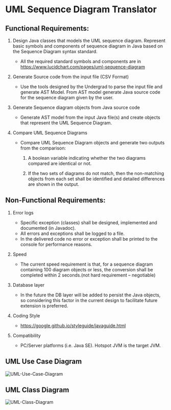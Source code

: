 # UML Sequence Diagram Translator
## Functional Requirements:

1. Design Java classes that models the UML sequence diagram. Represent basic symbols and components of sequence diagram in Java based on the Sequence Diagram syntax standard.
	 - All the required standard symbols and components are in https://www.lucidchart.com/pages/uml-sequence-diagram

2. Generate Source code from the input file     (CSV Format)
	 - Use the tools designed by the Undergrad to parse the input file and generate AST Model. From AST model generate Java source code for the sequence diagram given by the user.

3. Generate Sequence diagram objects from Java source code
	 - Generate AST model from the input Java file(s) and create objects that represent the UML Sequence Diagram.

4. Compare UML Sequence Diagrams
	 - Compare UML Sequence Diagram objects and generate two outputs from the comparison:

		1. A boolean variable indicating whether the two diagrams compared are identical or not.

		2. If the two sets of diagrams do not match, then the non-matching objects from each set shall be identified and detailed differences are shown in the output.


## Non-Functional Requirements:

1. Error logs
	 - Specific exception (classes) shall be designed, implemented and documented (in Javadoc).
	 - All errors and exceptions shall be logged to a file. 
	 - In the delivered code no error or exception shall be printed to the console for performance reasons.

2. Speed
	 - The current speed requirement is that, for a sequence diagram containing 100 diagram objects or less, the conversion shall be completed within 2 seconds.(not hard requirement – negotiable)

3. Database layer 
	 - In the future the DB layer will be added to persist the Java objects, so considering this factor in the current design to facilitate future extension is preferred.

4. Coding Style
	 - https://google.github.io/styleguide/javaguide.html
5. Compatibility
	 - PC/Server platforms (i.e. Java SE). Hotspot JVM is the target JVM.
## UML Use Case Diagram
![UML-Use-Case-Diagram](umltranslator/doc/images/UML-use-case-diagram.png "UML-Use-Case-Diagram")

## UML Class Diagram
![UML-Class-Diagram](umltranslator/doc/images/UML-class-diagram.png "UML-Class-Diagram")

